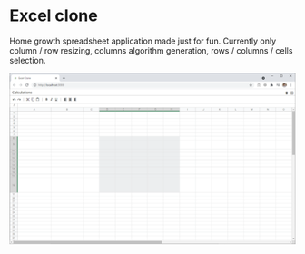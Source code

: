 # Excel clone
Home growth spreadsheet application made just for fun. Currently only column / row resizing, columns algorithm generation, rows / columns / cells selection. 

![Alt text](./github-images/001.png?raw=true "Application general view")
